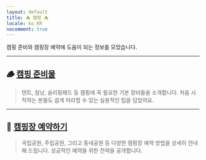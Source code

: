 ```yaml
---
layout: default
title: ⛺ 캠핑 ⛺
locale: ko_KR
nocomment: true
---
```


캠핑 준비와 캠핑장 예약에 도움이 되는 정보를 모았습니다.

---
## 🪵 **[캠핑 준비물](/camping/gears)**
> 텐트, 침낭, 슬리핑패드 등 캠핑에 꼭 필요한 기본 장비들을 소개합니다. 처음 시작하는 분들도 쉽게 따라할 수 있는 실용적인 팁을 담았어요.

---
## 📅 **[캠핑장 예약하기](/camping/reservation)**
> 국립공원, 주립공원, 그리고 동네공원 등 다양한 캠핑장 예약 방법을 상세히 안내해 드립니다. 성공적인 예약을 위한 전략을 공개합니다.